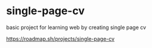 # single-page-cv
basic project for learning web by creating single page cv

https://roadmap.sh/projects/single-page-cv
